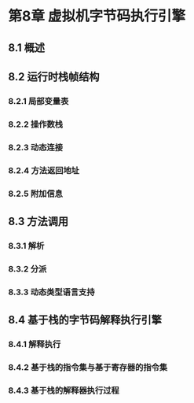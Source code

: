 # 第8章 虚拟机字节码执行引擎

## 8.1 概述

## 8.2 运行时栈帧结构

### 8.2.1 局部变量表

### 8.2.2 操作数栈

### 8.2.3 动态连接

### 8.2.4 方法返回地址

### 8.2.5 附加信息

## 8.3 方法调用

### 8.3.1 解析

### 8.3.2 分派

### 8.3.3 动态类型语言支持

## 8.4 基于栈的字节码解释执行引擎

### 8.4.1 解释执行

### 8.4.2 基于栈的指令集与基于寄存器的指令集

### 8.4.3 基于栈的解释器执行过程

